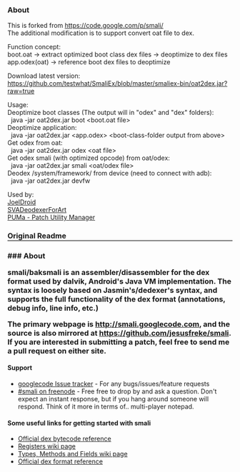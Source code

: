 ### About
This is forked from https://code.google.com/p/smali/  
The additional modification is to support convert oat file to dex.

Function concept:  
boot.oat -> extract optimized boot class dex files -> deoptimize to dex files  
app.odex(oat) -> reference boot dex files to deoptimize

Download latest version:  
https://github.com/testwhat/SmaliEx/blob/master/smaliex-bin/oat2dex.jar?raw=true

Usage:  
Deoptimize boot classes (The output will in "odex" and "dex" folders):  
&nbsp;&nbsp;java -jar oat2dex.jar boot &lt;boot.oat file&gt;  
Deoptimize application:  
&nbsp;&nbsp;java -jar oat2dex.jar &lt;app.odex&gt; &lt;boot-class-folder output from above&gt;  
Get odex from oat:  
&nbsp;&nbsp;java -jar oat2dex.jar odex &lt;oat file&gt;  
Get odex smali (with optimized opcode) from oat/odex:  
&nbsp;&nbsp;java -jar oat2dex.jar smali &lt;oat/odex file&gt;  
Deodex /system/framework/ from device (need to connect with adb):  
&nbsp;&nbsp;java -jar oat2dex.jar devfw

Used by:  
[JoelDroid](http://forum.xda-developers.com/android/software-hacking/script-app-joeldroid-lollipop-batch-t2980857)  
[SVADeodexerForArt](http://forum.xda-developers.com/galaxy-s5/general/tool-deodex-tool-android-l-t2972025)  
[PUMa - Patch Utility Manager](http://forum.xda-developers.com/showthread.php?t=1434946)

<h3 style="border-bottom:2px solid #666">Original Readme<h3>
### About

smali/baksmali is an assembler/disassembler for the dex format used by dalvik, Android's Java VM implementation. The syntax is loosely based on Jasmin's/dedexer's syntax, and supports the full functionality of the dex format (annotations, debug info, line info, etc.)

The primary webpage is http://smali.googlecode.com, and the source is also mirrored at https://github.com/jesusfreke/smali. If you are interested in submitting a patch, feel free to send me a pull request on either site.

#### Support
- [googlecode Issue tracker](https://code.google.com/p/smali/issues/list) - For any bugs/issues/feature requests
- [#smali on freenode](http://webchat.freenode.net/?channels=smali) - Free free to drop by and ask a question. Don't expect an instant response, but if you hang around someone will respond. Think of it more in terms of.. multi-player notepad.


#### Some useful links for getting started with smali

- [Official dex bytecode reference](https://source.android.com/devices/tech/dalvik/dalvik-bytecode.html)
- [Registers wiki page](https://code.google.com/p/smali/wiki/Registers)
- [Types, Methods and Fields wiki page](https://code.google.com/p/smali/wiki/TypesMethodsAndFields)
- [Official dex format reference](https://source.android.com/devices/tech/dalvik/dex-format.html)
